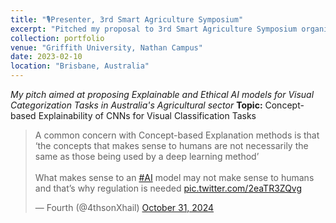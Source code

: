 ```yaml
---
title: "🎙️Presenter, 3rd Smart Agriculture Symposium"
excerpt: "Pitched my proposal to 3rd Smart Agriculture Symposium organised by the ARC Research Hub for Driving Farming Productivity and Disease Prevention, Griffith University Australia."
collection: portfolio
venue: "Griffith University, Nathan Campus"
date: 2023-02-10
location: "Brisbane, Australia"
---
```


*My pitch aimed at proposing Explainable and Ethical AI models for Visual Categorization Tasks in Australia's Agricultural sector*
**Topic:** Concept-based Explainability of CNNs for Visual Classification Tasks

<blockquote class="twitter-tweet"><p lang="en" dir="ltr">A common concern with Concept-based Explanation methods is that ‘the concepts that makes sense to humans are not necessarily the same as those being used by a deep learning method’<br><br>What makes sense to an <a href="https://twitter.com/hashtag/AI?src=hash&amp;ref_src=twsrc%5Etfw">#AI</a> model may not make sense to humans and that’s why regulation is needed <a href="https://t.co/2eaTR3ZQvg">pic.twitter.com/2eaTR3ZQvg</a></p>&mdash; Fourth (@4thsonXhail) <a href="https://twitter.com/4thsonXhail/status/1852082861190582282?ref_src=twsrc%5Etfw">October 31, 2024</a></blockquote> <script async src="https://platform.twitter.com/widgets.js" charset="utf-8"></script>

<!-- --Read <a href="https://zenodo.org/records/7319284">Ugochukwu Akpudo's Provocation Statement</a>

--Read <a href="https://zenodo.org/records/7324817">Jude Dzvela Kong's Provocation Statement</a>

--Read <a href="https://zenodo.org/records/7323467">Jake Okechukwu Effoduh's Provocation Statement</a> -->